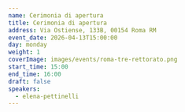```yaml
---
name: Cerimonia di apertura
title: Cerimonia di apertura
address: Via Ostiense, 133B, 00154 Roma RM
event_date: 2026-04-13T15:00:00
day: monday
weight: 1
coverImage: images/events/roma-tre-rettorato.png
start_time: 15:00
end_time: 16:00
draft: false
speakers:
  - elena-pettinelli
---
```

